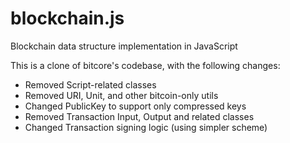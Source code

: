# blockchain.js
Blockchain data structure implementation in JavaScript

This is a clone of bitcore's codebase, with the following changes:
- Removed Script-related classes
- Removed URI, Unit, and other bitcoin-only utils
- Changed PublicKey to support only compressed keys
- Removed Transaction Input, Output and related classes
- Changed Transaction signing logic (using simpler scheme)

